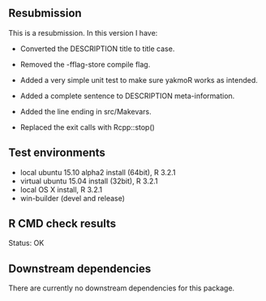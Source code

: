 ## Resubmission
This is a resubmission. In this version I have:

* Converted the DESCRIPTION title to title case.

* Removed the -fflag-store compile flag. 

* Added a very simple unit test to make sure yakmoR works as intended.

* Added a complete sentence to DESCRIPTION meta-information.

* Added the line ending in src/Makevars.

* Replaced the exit calls with Rcpp::stop() 


 
## Test environments
* local ubuntu 15.10 alpha2 install (64bit), R 3.2.1
* virtual ubuntu 15.04 install (32bit), R 3.2.1
* local OS X install, R 3.2.1
* win-builder (devel and release)



## R CMD check results

Status: OK



## Downstream dependencies
There are currently no downstream dependencies for this package.

